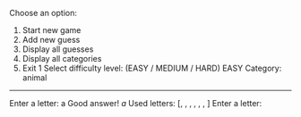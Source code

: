 Choose an option:
1. Start new game
2. Add new guess
3. Display all guesses
4. Display all categories
5. Exit
1
Select difficulty level: (EASY / MEDIUM / HARD)
EASY
Category: animal
___
Enter a letter: 
a
Good answer!
_a_
Used letters: [ ,  ,  ,  ,  ,  ,  ]
Enter a letter: 
